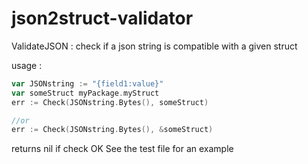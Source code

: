 # json2struct-validator

ValidateJSON : check if a json string is compatible with a given struct

usage :
```go
var JSONstring := "{field1:value}"
var someStruct myPackage.myStruct
err := Check(JSONstring.Bytes(), someStruct)

//or
err := Check(JSONstring.Bytes(), &someStruct)
```
returns nil if check OK
See the test file for an example
